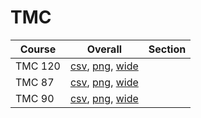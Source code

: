 # TMC

| Course | Overall | Section |
| ------ | ------- | ------- |
| TMC 120 | [csv](https://github.com/UCSD-Historical-Enrollment-Data/2023Spring/blob/main/overall/TMC%20120.csv), [png](https://raw.githubusercontent.com/UCSD-Historical-Enrollment-Data/2023Spring/main/plot_overall/TMC%20120.png), [wide](https://raw.githubusercontent.com/UCSD-Historical-Enrollment-Data/2023Spring/main/plot_overall_wide/TMC%20120.png) |  |
| TMC 87 | [csv](https://github.com/UCSD-Historical-Enrollment-Data/2023Spring/blob/main/overall/TMC%2087.csv), [png](https://raw.githubusercontent.com/UCSD-Historical-Enrollment-Data/2023Spring/main/plot_overall/TMC%2087.png), [wide](https://raw.githubusercontent.com/UCSD-Historical-Enrollment-Data/2023Spring/main/plot_overall_wide/TMC%2087.png) |  |
| TMC 90 | [csv](https://github.com/UCSD-Historical-Enrollment-Data/2023Spring/blob/main/overall/TMC%2090.csv), [png](https://raw.githubusercontent.com/UCSD-Historical-Enrollment-Data/2023Spring/main/plot_overall/TMC%2090.png), [wide](https://raw.githubusercontent.com/UCSD-Historical-Enrollment-Data/2023Spring/main/plot_overall_wide/TMC%2090.png) |  |
